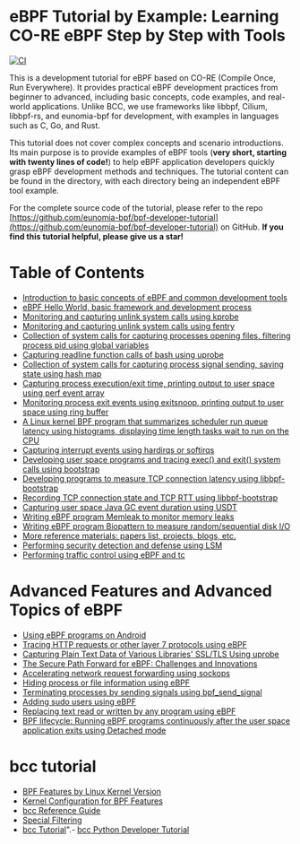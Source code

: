 # eBPF Tutorial by Example: Learning CO-RE eBPF Step by Step with Tools

[![CI](https://github.com/eunomia-bpf/bpf-developer-tutorial/actions/workflows/main.yml/badge.svg)](https://github.com/eunomia-bpf/bpf-developer-tutorial/actions/workflows/main.yml)

This is a development tutorial for eBPF based on CO-RE (Compile Once, Run Everywhere). It provides practical eBPF development practices from beginner to advanced, including basic concepts, code examples, and real-world applications. Unlike BCC, we use frameworks like libbpf, Cilium, libbpf-rs, and eunomia-bpf for development, with examples in languages such as C, Go, and Rust.

This tutorial does not cover complex concepts and scenario introductions. Its main purpose is to provide examples of eBPF tools (**very short, starting with twenty lines of code!**) to help eBPF application developers quickly grasp eBPF development methods and techniques. The tutorial content can be found in the directory, with each directory being an independent eBPF tool example.

For the complete source code of the tutorial, please refer to the repo [https://github.com/eunomia-bpf/bpf-developer-tutorial](https://github.com/eunomia-bpf/bpf-developer-tutorial) on GitHub. **If you find this tutorial helpful, please give us a star!**

# Table of Contents

- [Introduction to basic concepts of eBPF and common development tools](0-introduce/README.md)
- [eBPF Hello World, basic framework and development process](1-helloworld/README.md)
- [Monitoring and capturing unlink system calls using kprobe](2-kprobe-unlink/README.md)
- [Monitoring and capturing unlink system calls using fentry](3-fentry-unlink/README.md)
- [Collection of system calls for capturing processes opening files, filtering process pid using global variables](4-opensnoop/README.md)
- [Capturing readline function calls of bash using uprobe](5-uprobe-bashreadline/README.md)
- [Collection of system calls for capturing process signal sending, saving state using hash map](6-sigsnoop/README.md)
- [Capturing process execution/exit time, printing output to user space using perf event array](7-execsnoop/README.md)
- [Monitoring process exit events using exitsnoop, printing output to user space using ring buffer](8-exitsnoop/README.md)
- [A Linux kernel BPF program that summarizes scheduler run queue latency using histograms, displaying time length tasks wait to run on the CPU](9-runqlat/README.md)
- [Capturing interrupt events using hardirqs or softirqs](10-hardirqs/README.md)
- [Developing user space programs and tracing exec() and exit() system calls using bootstrap](11-bootstrap/README.md)
- [Developing programs to measure TCP connection latency using libbpf-bootstrap](13-tcpconnlat/README.md)
- [Recording TCP connection state and TCP RTT using libbpf-bootstrap](14-tcpstates/README.md)
- [Capturing user space Java GC event duration using USDT](15-javagc/README.md)
- [Writing eBPF program Memleak to monitor memory leaks](16-memleak/README.md)
- [Writing eBPF program Biopattern to measure random/sequential disk I/O](17-biopattern/README.md)
- [More reference materials: papers list, projects, blogs, etc.](18-further-reading/README.md)
- [Performing security detection and defense using LSM](19-lsm-connect/README.md)
- [Performing traffic control using eBPF and tc](20-tc/README.md)

# Advanced Features and Advanced Topics of eBPF

- [Using eBPF programs on Android](22-android/README.md)
- [Tracing HTTP requests or other layer 7 protocols using eBPF](23-http/README.md)
- [Capturing Plain Text Data of Various Libraries' SSL/TLS Using uprobe](30-sslsniff/README.md)
- [The Secure Path Forward for eBPF: Challenges and Innovations](18-further-reading/ebpf-security.md)
- [Accelerating network request forwarding using sockops](29-sockops/README.md)
- [Hiding process or file information using eBPF](24-hide/README.md)
- [Terminating processes by sending signals using bpf_send_signal](25-signal/README.md)
- [Adding sudo users using eBPF](26-sudo/README.md)
- [Replacing text read or written by any program using eBPF](27-replace/README.md)
- [BPF lifecycle: Running eBPF programs continuously after the user space application exits using Detached mode](28-detach/README.md)

# bcc tutorial

- [BPF Features by Linux Kernel Version](bcc-documents/kernel-versions.md)
- [Kernel Configuration for BPF Features](bcc-documents/kernel_config.md)
- [bcc Reference Guide](bcc-documents/reference_guide.md)
- [Special Filtering](bcc-documents/special_filtering.md)
- [bcc Tutorial](bcc-documents/tutorial.md)".- [bcc Python Developer Tutorial](bcc-documents/tutorial_bcc_python_developer.md)
